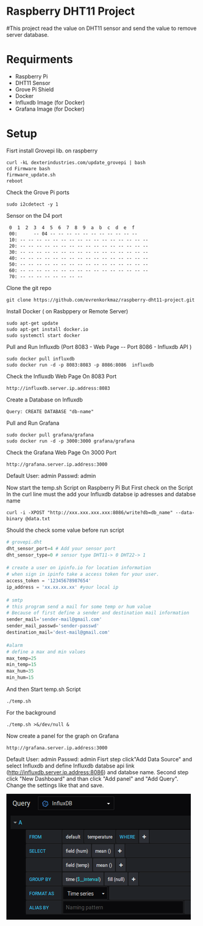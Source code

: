 # Raspberry DHT11 Project

#This project read the value on DHT11 sensor and send the value to remove server database.

# Requirments
 - Raspberry Pi
 - DHT11 Sensor
 - Grove Pi Shield
 - Docker
 - Influxdb Image (for Docker)
 - Grafana Image (for Docker)

# Setup
Fisrt install Grovepi lib. on raspberry
```
curl -kL dexterindustries.com/update_grovepi | bash
cd Firmware bash 
firmware_update.sh
reboot
```
Check the Grove Pi ports
```
sudo i2cdetect -y 1
```
Sensor on the D4 port
```
 0  1  2  3  4  5  6  7  8  9  a  b  c  d  e  f
 00:      -- 04 -- -- -- -- -- -- -- -- -- -- -- 
 10: -- -- -- -- -- -- -- -- -- -- -- -- -- -- -- -- 
 20: -- -- -- -- -- -- -- -- -- -- -- -- -- -- -- -- 
 30: -- -- -- -- -- -- -- -- -- -- -- -- -- -- -- -- 
 40: -- -- -- -- -- -- -- -- -- -- -- -- -- -- -- -- 
 50: -- -- -- -- -- -- -- -- -- -- -- -- -- -- -- -- 
 60: -- -- -- -- -- -- -- -- -- -- -- -- -- -- -- -- 
 70: -- -- -- -- -- -- -- -- 
 ```
 Clone the git repo
 ```
 git clone https://github.com/evrenkorkmaz/raspberry-dht11-project.git
 ```
 
 
 
 Install Docker ( on Rasbppery or Remote Server)
 
 ```
sudo apt-get update
sudo apt-get install docker.io
sudo systemctl start docker
```
Pull and Run Influxdb (Port 8083 - Web Page -- Port 8086 - Influxdb API )

```
sudo docker pull influxdb
sudo docker run -d -p 8083:8083 -p 8086:8086  influxdb
```
Check the Influxdb Web Page On 8083 Port 
```
http://influxdb.server.ip.address:8083
```
Create a Database on Influxdb 
```
Query: CREATE DATABASE "db-name"
```

Pull and Run Grafana 
```
sudo docker pull grafana/grafana
sudo docker run -d -p 3000:3000 grafana/grafana
```
Check the Grafana Web Page On 3000 Port 
```
http://grafana.server.ip.address:3000
```
Default User: admin Passwd: admin

Now start the temp.sh Script on Raspberry Pi
But First check on the Script
In the curl line must the add your Influxdb databse ip adresses and databse name 

```
curl -i -XPOST "http://xxx.xxx.xxx.xxx:8086/write?db=db_name" --data-binary @data.txt
```
 Should the check some value before run script
 ```python
# grovepi.dht
dht_sensor_port=4 # Add your sensor port 
dht_sensor_type=0 # sensor type DHT11-> 0 DHT22-> 1

# create a user on ipinfo.io for location information
# when sign in ipinfo take a access token for your user.
access_token = '12345678987654'
ip_address = 'xx.xx.xx.xx' #your local ip

# smtp
# this program send a mail for some temp or hum value
# Because of first define a sender and destination mail information
sender_mail='sender-mail@gmail.com'
sender_mail_passwd='sender-passwd'
destination_mail='dest-mail@gmail.com'

#alarm
# define a max and min values
max_temp=25
min_temp=15
max_hum=35
min_hum=15
 ```
 And then Start temp.sh Script
  ```
  ./temp.sh
   ```
 For the background 
  ```
  ./temp.sh >&/dev/null &
  ```
 Now create a panel for the graph on Grafana
  ```
  http://grafana.server.ip.address:3000
  ```
 Default User: admin Passwd: admin
 Fisrt step click"Add Data Source" and select Influxdb and define Influxdb databse api link (http://influxdb.server.ip.address:8086) and databse name.
 Second step click "New Dashboard" and than click "Add panel" and "Add Query".
 Change the settings like that and save.
 
 
 ![alt text](grafpanel.png)
 
 
 
 
 
 
 
 
 
 
 
 
 
 
 
 
 
 
 
 
 
 
 
 
 
